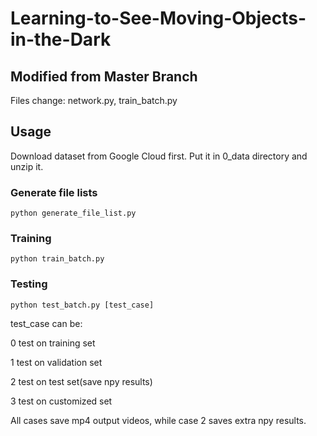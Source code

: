 # Learning-to-See-Moving-Objects-in-the-Dark

## Modified from Master Branch
Files change: network.py, train_batch.py

## Usage
Download dataset from Google Cloud first. Put it in 0_data directory and unzip it.

### Generate file lists
```Shell
python generate_file_list.py
```

### Training
```Shell
python train_batch.py
```

### Testing
```Shell
python test_batch.py [test_case]
```
test_case can be:

0 test on training set

1 test on validation set

2 test on test set(save npy results)

3 test on customized set

All cases save mp4 output videos, while case 2 saves extra npy results.
